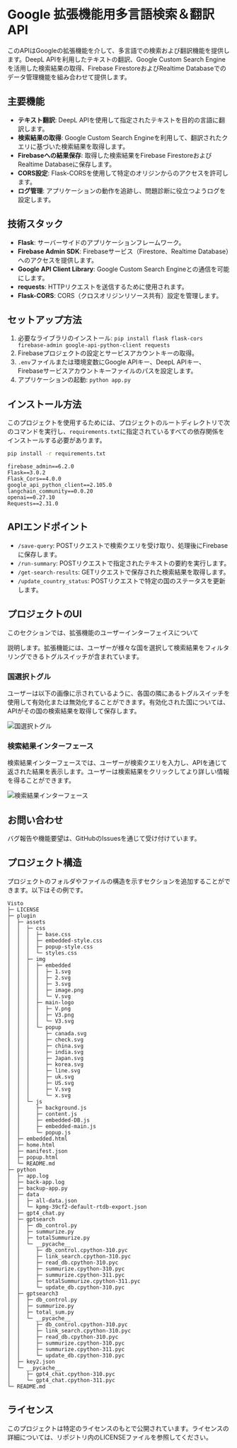 # Google 拡張機能用多言語検索＆翻訳API

このAPIはGoogleの拡張機能を介して、多言語での検索および翻訳機能を提供します。DeepL APIを利用したテキストの翻訳、Google Custom Search Engineを活用した検索結果の取得、Firebase FirestoreおよびRealtime Databaseでのデータ管理機能を組み合わせて提供します。

## 主要機能

- **テキスト翻訳**: DeepL APIを使用して指定されたテキストを目的の言語に翻訳します。
- **検索結果の取得**: Google Custom Search Engineを利用して、翻訳されたクエリに基づいた検索結果を取得します。
- **Firebaseへの結果保存**: 取得した検索結果をFirebase FirestoreおよびRealtime Databaseに保存します。
- **CORS設定**: Flask-CORSを使用して特定のオリジンからのアクセスを許可します。
- **ログ管理**: アプリケーションの動作を追跡し、問題診断に役立つようログを設定します。

## 技術スタック

- **Flask**: サーバーサイドのアプリケーションフレームワーク。
- **Firebase Admin SDK**: Firebaseサービス（Firestore、Realtime Database）へのアクセスを提供します。
- **Google API Client Library**: Google Custom Search Engineとの通信を可能にします。
- **requests**: HTTPリクエストを送信するために使用されます。
- **Flask-CORS**: CORS（クロスオリジンリソース共有）設定を管理します。

## セットアップ方法

1. 必要なライブラリのインストール: `pip install flask flask-cors firebase-admin google-api-python-client requests`
2. Firebaseプロジェクトの設定とサービスアカウントキーの取得。
3. `.env`ファイルまたは環境変数にGoogle APIキー、DeepL APIキー、Firebaseサービスアカウントキーファイルのパスを設定します。
4. アプリケーションの起動: `python app.py`

## インストール方法

このプロジェクトを使用するためには、プロジェクトのルートディレクトリで次のコマンドを実行し、`requirements.txt`に指定されているすべての依存関係をインストールする必要があります。

```bash
pip install -r requirements.txt
```

```
firebase_admin==6.2.0
Flask==3.0.2
Flask_Cors==4.0.0
google_api_python_client==2.105.0
langchain_community==0.0.20
openai==0.27.10
Requests==2.31.0
```
## APIエンドポイント

- `/save-query`: POSTリクエストで検索クエリを受け取り、処理後にFirebaseに保存します。
- `/run-summary`: POSTリクエストで指定されたテキストの要約を実行します。
- `/get-search-results`: GETリクエストで保存された検索結果を取得します。
- `/update_country_status`: POSTリクエストで特定の国のステータスを更新します。

## プロジェクトのUI

このセクションでは、拡張機能のユーザーインターフェイスについて

説明します。拡張機能には、ユーザーが様々な国を選択して検索結果をフィルタリングできるトグルスイッチが含まれています。

### 国選択トグル

ユーザーは以下の画像に示されているように、各国の隣にあるトグルスイッチを使用して有効化または無効化することができます。有効化された国については、APIがその国の検索結果を取得して保存します。

![国選択トグル](../img/popup.png)

### 検索結果インターフェース

検索結果インターフェースでは、ユーザーが検索クエリを入力し、APIを通じて返された結果を表示します。ユーザーは検索結果をクリックしてより詳しい情報を得ることができます。

![検索結果インターフェース](../img/body.png)

## お問い合わせ

バグ報告や機能要望は、GitHubのIssuesを通じて受け付けています。

## プロジェクト構造

プロジェクトのフォルダやファイルの構造を示すセクションを追加することができます。以下はその例です。

```
Visto
├─ LICENSE
├─ plugin
│  ├─ assets
│  │  ├─ css
│  │  │  ├─ base.css
│  │  │  ├─ embedded-style.css
│  │  │  ├─ popup-style.css
│  │  │  └─ styles.css
│  │  ├─ img
│  │  │  ├─ embedded
│  │  │  │  ├─ 1.svg
│  │  │  │  ├─ 2.svg
│  │  │  │  ├─ 3.svg
│  │  │  │  ├─ image.png
│  │  │  │  └─ V.svg
│  │  │  ├─ main-logo
│  │  │  │  ├─ V.png
│  │  │  │  ├─ V3.png
│  │  │  │  └─ V3.svg
│  │  │  └─ popup
│  │  │     ├─ canada.svg
│  │  │     ├─ check.svg
│  │  │     ├─ china.svg
│  │  │     ├─ india.svg
│  │  │     ├─ Japan.svg
│  │  │     ├─ korea.svg
│  │  │     ├─ line.svg
│  │  │     ├─ uk.svg
│  │  │     ├─ US.svg
│  │  │     ├─ V.svg
│  │  │     └─ x.svg
│  │  └─ js
│  │     ├─ background.js
│  │     ├─ content.js
│  │     ├─ embedded-DB.js
│  │     ├─ embedded-main.js
│  │     └─ popup.js
│  ├─ embedded.html
│  ├─ home.html
│  ├─ manifest.json
│  ├─ popup.html
│  └─ README.md
├─ python
│  ├─ app.log
│  ├─ back-app.log
│  ├─ backup-app.py
│  ├─ data
│  │  ├─ all-data.json
│  │  └─ kpmg-39cf2-default-rtdb-export.json
│  ├─ gpt4_chat.py
│  ├─ gptsearch
│  │  ├─ db_control.py
│  │  ├─ summurize.py
│  │  ├─ totalSummurize.py
│  │  └─ __pycache__
│  │     ├─ db_control.cpython-310.pyc
│  │     ├─ link_search.cpython-310.pyc
│  │     ├─ read_db.cpython-310.pyc
│  │     ├─ summurize.cpython-310.pyc
│  │     ├─ summurize.cpython-311.pyc
│  │     ├─ totalSummurize.cpython-311.pyc
│  │     └─ update_db.cpython-310.pyc
│  ├─ gptsearch3
│  │  ├─ db_control.py
│  │  ├─ summurize.py
│  │  ├─ total_sum.py
│  │  └─ __pycache__
│  │     ├─ db_control.cpython-310.pyc
│  │     ├─ link_search.cpython-310.pyc
│  │     ├─ read_db.cpython-310.pyc
│  │     ├─ summurize.cpython-310.pyc
│  │     ├─ summurize.cpython-311.pyc
│  │     └─ update_db.cpython-310.pyc
│  ├─ key2.json
│  └─ __pycache__
│     ├─ gpt4_chat.cpython-310.pyc
│     └─ gpt4_chat.cpython-311.pyc
└─ README.md

```


## ライセンス

このプロジェクトは特定のライセンスのもとで公開されています。ライセンスの詳細については、リポジトリ内のLICENSEファイルを参照してください。